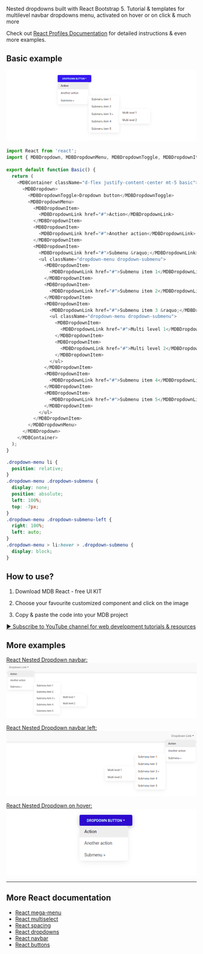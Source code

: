 Nested dropdowns built with React Bootstrap 5. Tutorial & templates for multilevel navbar dropdowns menu, activated on hover or on click & much more

Check out [React Profiles Documentation](https://mdbootstrap.com/docs/react/extended/dropdown-multilevel/) for detailed instructions & even more examples.

## Basic example

![React Nested Dropdown](/assets/basic.png)

```js
import React from 'react';
import { MDBDropdown, MDBDropdownMenu, MDBDropdownToggle, MDBDropdownItem, MDBDropdownLink, MDBContainer } from 'mdb-react-ui-kit';

export default function Basic() {
  return (
    <MDBContainer className="d-flex justify-content-center mt-5 basic">
      <MDBDropdown>
        <MDBDropdownToggle>Dropdown button</MDBDropdownToggle>
        <MDBDropdownMenu>
          <MDBDropdownItem>
            <MDBDropdownLink href="#">Action</MDBDropdownLink>
          </MDBDropdownItem>
          <MDBDropdownItem>
            <MDBDropdownLink href="#">Another action</MDBDropdownLink>
          </MDBDropdownItem>
          <MDBDropdownItem>
            <MDBDropdownLink href="#">Submenu &raquo;</MDBDropdownLink>
            <ul className="dropdown-menu dropdown-submenu">
              <MDBDropdownItem>
                <MDBDropdownLink href="#">Submenu item 1</MDBDropdownLink>
              </MDBDropdownItem>
              <MDBDropdownItem>
                <MDBDropdownLink href="#">Submenu item 2</MDBDropdownLink>
              </MDBDropdownItem>
              <MDBDropdownItem>
                <MDBDropdownLink href="#">Submenu item 3 &raquo;</MDBDropdownLink>
                <ul className="dropdown-menu dropdown-submenu">
                  <MDBDropdownItem>
                    <MDBDropdownLink href="#">Multi level 1</MDBDropdownLink>
                  </MDBDropdownItem>
                  <MDBDropdownItem>
                    <MDBDropdownLink href="#">Multi level 2</MDBDropdownLink>
                  </MDBDropdownItem>
                </ul>
              </MDBDropdownItem>
              <MDBDropdownItem>
                <MDBDropdownLink href="#">Submenu item 4</MDBDropdownLink>
              </MDBDropdownItem>
              <MDBDropdownItem>
                <MDBDropdownLink href="#">Submenu item 5</MDBDropdownLink>
              </MDBDropdownItem>
            </ul>
          </MDBDropdownItem>
        </MDBDropdownMenu>
      </MDBDropdown>
    </MDBContainer>
  );
}
```

```css
.dropdown-menu li {
  position: relative;
}
.dropdown-menu .dropdown-submenu {
  display: none;
  position: absolute;
  left: 100%;
  top: -7px;
}
.dropdown-menu .dropdown-submenu-left {
  right: 100%;
  left: auto;
}
.dropdown-menu > li:hover > .dropdown-submenu {
  display: block;
}
```

## How to use?

1. Download MDB React - free UI KIT

2. Choose your favourite customized component and click on the image

3. Copy & paste the code into your MDB project

[▶️ Subscribe to YouTube channel for web development tutorials & resources](https://www.youtube.com/MDBootstrap?sub_confirmation=1)

## More examples

[React Nested Dropdown navbar:
![React Nested Dropdown](/assets/right.png)](https://mdbootstrap.com/docs/react/extended/dropdown-multilevel/#section-navbar-dropdown)

[React Nested Dropdown navbar left:
![React Nested Dropdown](/assets/left.png)](https://mdbootstrap.com/docs/react/extended/dropdown-multilevel/#section-navbar-dropdown-left)

[React Nested Dropdown on hover:
![React Nested Dropdown](/assets/hover.png)](https://mdbootstrap.com/docs/react/extended/dropdown-multilevel/#section-button-dropdown-on-hover)

___

## More React documentation

<ul>
<li><a href="https://mdbootstrap.com/docs/react/extended/mega-menu/">React mega-menu</a></li>
<li><a href="https://mdbootstrap.com/docs/react/extended/multiselect/">React multiselect</a></li>
<li><a href="https://mdbootstrap.com/docs/react/utilities/spacing/">React spacing</a></li>
<li><a href="https://mdbootstrap.com/docs/react/components/dropdowns/">React dropdowns</a></li>
<li><a href="https://mdbootstrap.com/docs/react/navigation/navbar/">React navbar</a></li>
<li><a href="https://mdbootstrap.com/docs/react/components/buttons/">React buttons</a></li>
</ul>
